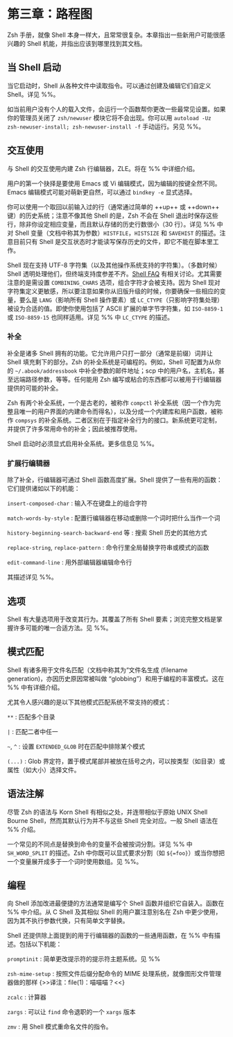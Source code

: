 # 第三章：路程图

Zsh 手册，就像 Shell 本身一样大，且常常很复杂。本章指出一些新用户可能很感兴趣的 Shell 机能，并指出应该到哪里找到其文档。

## 当 Shell 启动

当它启动时，Shell 从各种文件中读取指令。可以通过创建及编辑它们自定义 Shell。详见 %%。

如当前用户没有个人的载入文件，会运行一个函数帮你更改一些最常见设置。如果你的管理员关闭了 `zsh/newuser` 模块它将不会出现。你可以用 `autoload -Uz zsh-newuser-install; zsh-newuser-install -f` 手动运行。另见 %%。

## 交互使用

与 Shell 的交互使用内建 Zsh 行编辑器，ZLE。将在 %% 中详细介绍。

用户的第一个抉择是要使用 Emacs 或 Vi 编辑模式，因为编辑的按键全然不同。Emacs 编辑模式可能对萌新更自然，可以通过 `bindkey -e` 显式选择。

你可以使用一个取回以前输入过的行（通常通过简单的 ++up++ 或 ++down++ 键）的历史系统；注意不像其他 Shell 的是，Zsh 不会在 Shell 退出时保存这些行，除非你设定相应变量，而且默认存储的历史行数很小（30 行）。详见 %% 中对 Shell 变量（文档中称其为参数）`HISTFILE`，`HISTSIZE` 和 `SAVEHIST` 的描述。注意目前只有 Shell 是交互状态时才能读写保存历史的文件，即它不能在脚本里工作。

Shell 现在支持 UTF-8 字符集（以及其他操作系统支持的字符集）。（多数时候）Shell 透明处理他们，但终端支持度参差不齐。[Shell FAQ](https://www.zsh.org/FAQ/) 有相关讨论。尤其需要注意的是需设置 `COMBINING_CHARS` 选项，组合字符才会被支持。因为 Shell 现对字符集定义更敏感，所以要注意如果你从旧版升级的时候，你要确保一些相应的变量，要么是 `LANG`（影响所有 Shell 操作要素）或 `LC_CTYPE`（只影响字符集处理）被设为合适的值。即使你使用包括了 ASCII 扩展的单字节字符集，如 `ISO-8859-1` 或 `ISO-8859-15` 也同样适用。详见 %% 中 `LC_CTYPE` 的描述。

### 补全

补全是诸多 Shell 拥有的功能。它允许用户只打一部分（通常是前缀）词并让 Shell 填充剩下的部分。Zsh 的补全系统是可编程的。例如，Shell 可配置为从你的 `~/.abook/addressbook` 中补全参数的邮件地址；scp 中的用户名，主机名，甚至远端路径参数，等等。任何能用 Zsh 编写或粘合的东西都可以被用于行编辑器提供的可能的补全。

Zsh 有两个补全系统，一个是古老的，被称作 `compctl` 补全系统（因一个作为完整且唯一的用户界面的内建命令而得名），以及分成一个内建库和用户函数，被称作 `compsys` 的补全系统。二者区别在于指定补全行为的接口。新系统更可定制，并提供了许多常用命令的补全；因此被推荐使用。

Shell 启动时必须显式启用补全系统。更多信息见 %%。

### 扩展行编辑器

除了补全，行编辑器可通过 Shell 函数高度扩展。Shell 提供了一些有用的函数：它们提供诸如以下的机能：

`insert-composed-char`
:   输入不在键盘上的组合字符

`match-words-by-style`
:   配置行编辑器在移动或删除一个词时把什么当作一个词

`history-beginning-search-backward-end` 等
:   搜索 Shell 历史的其他方式

`replace-string`, `replace-pattern`
:   命令行里全局替换字符串或模式的函数

`edit-command-line`
:   用外部编辑器编辑命令行

其描述详见 %%。

## 选项

Shell 有大量选项用于改变其行为。其覆盖了所有 Shell 要素；浏览完整文档是掌握许多可能的唯一合适方法。见 %%。

## 模式匹配

Shell 有诸多用于文件名匹配（文档中称其为“文件名生成 (filename generation)，亦因历史原因常被叫做 “globbing”）和用于编程的丰富模式。这在 %% 中有详细介绍。

尤其令人感兴趣的是以下其他模式匹配系统不常支持的模式：

`**`
:   匹配多个目录

`|`
:   匹配二者中任一

`~`, `^`
:   设置 `EXTENDED_GLOB` 时在匹配中排除某个模式

`(...)`
:   Glob 界定符，置于模式尾部并被放在括号之内，可以按类型（如目录）或属性（如大小）选择文件。

## 语法注解

尽管 Zsh 的语法与 Korn Shell 有相似之处，并连带相似于原始 UNIX Shell Bourne Shell，然而其默认行为并不与这些 Shell 完全对应。一般 Shell 语法在 %% 介绍。

一个常见的不同点是替换到命令的变量不会被按词分割。详见 %% 中 `SH_WORD_SPLIT` 的描述。Zsh 中你既可以显式要求分割（如 `${=foo}`）或当你想把一个变量展开成多于一个词时使用数组。见 %%。

## 编程

向 Shell 添加改进最便捷的方法通常是编写个 Shell 函数并组织它自装入。函数在 %% 中介绍。从 C Shell 及其相似 Shell 的用户赢注意别名在 Zsh 中更少使用，因为其不执行参数代换，只有简单文字替换。

Shell 还提供除上面提到的用于行编辑器的函数的一些通用函数，在 %% 中有描述。包括以下机能：

`promptinit`
:   简单更改提示符的提示符主题系统。见 %%

`zsh-mime-setup`
:   按照文件后缀分配命令的 MIME 处理系统，就像图形文件管理器做的那样 {>>译注：file(1)：喵喵喵？<<}

`zcalc`
:   计算器

`zargs`
:   可以让 `find` 命令退职的一个 `xargs` 版本

`zmv`
:   用 Shell 模式重命名文件的指令。
